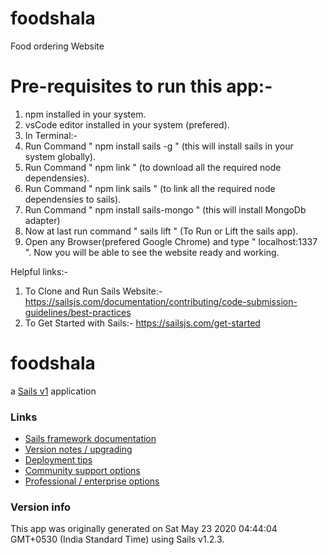 # foodshala
 Food ordering Website

# Pre-requisites to run this app:-
  1. npm installed in your system.
  2. vsCode editor installed in your system (prefered).
  3. In Terminal:-
  4. Run Command " npm install sails -g " (this will install sails in your system globally).
  5. Run Command " npm link " (to download all the required node dependensies).
  6. Run Command " npm link sails " (to link all the required node dependensies to sails).
  7. Run Command " npm install sails-mongo " (this will install MongoDb adapter)
  8. Now at last run command " sails lift " (To Run or Lift the sails app).  
  9. Open any Browser(prefered Google Chrome) and type " localhost:1337 ". Now you will be able to see the website ready and working.
  
  Helpful links:- 
  1. To Clone and Run Sails Website:- https://sailsjs.com/documentation/contributing/code-submission-guidelines/best-practices
  2. To Get Started with Sails:-  https://sailsjs.com/get-started

# foodshala

a [Sails v1](https://sailsjs.com) application


### Links

+ [Sails framework documentation](https://sailsjs.com/get-started)
+ [Version notes / upgrading](https://sailsjs.com/documentation/upgrading)
+ [Deployment tips](https://sailsjs.com/documentation/concepts/deployment)
+ [Community support options](https://sailsjs.com/support)
+ [Professional / enterprise options](https://sailsjs.com/enterprise)


### Version info

This app was originally generated on Sat May 23 2020 04:44:04 GMT+0530 (India Standard Time) using Sails v1.2.3.

<!-- Internally, Sails used [`sails-generate@1.16.13`](https://github.com/balderdashy/sails-generate/tree/v1.16.13/lib/core-generators/new). -->



<!--
Note:  Generators are usually run using the globally-installed `sails` CLI (command-line interface).  This CLI version is _environment-specific_ rather than app-specific, thus over time, as a project's dependencies are upgraded or the project is worked on by different developers on different computers using different versions of Node.js, the Sails dependency in its package.json file may differ from the globally-installed Sails CLI release it was originally generated with.  (Be sure to always check out the relevant [upgrading guides](https://sailsjs.com/upgrading) before upgrading the version of Sails used by your app.  If you're stuck, [get help here](https://sailsjs.com/support).)
-->

